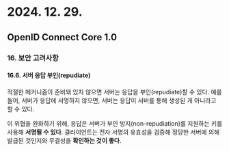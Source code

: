# 2024. 12. 29.

## OpenID Connect Core 1.0

### 16. 보안 고려사항

#### 16.6. 서버 응답 부인(repudiate)

적절한 메커니즘이 준비돼 있지 않으면 서버는 응답을 부인(repudiate)할 수 있다. 예를 들어, 서버가 응답에 서명하지 않으면, 서버는 응답이 서버를 통해 생성된 게 아니라고 할 수 있다.

이 위협을 완화하기 위해, 응답은 서버가 부인 방지(non-repudiation)를 지원하는 키를 사용해 **서명될 수 있다**. 클라이언트는 전자 서명의 유효성을 검증해 정당한 서버에 의해 발급된 것인지와 무결성을 **확인하는 것이 좋다**.

